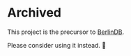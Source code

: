 # Archived

This project is the precursor to [BerlinDB](https://github.com/berlindb/).

Please consider using it instead. 💞
